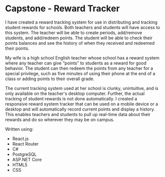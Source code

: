 # Capstone - Reward Tracker

I have created a reward tracking system for use in distributing and tracking student rewards for schools. Both teachers and students will have access to this system. The teacher will be able to create periods, add/remove students, and add/redeem points. The student will be able to check their points balances and see the history of when they received and redeemed their points.

My wife is a high school English teacher whose school has a reward system where any teacher can give “points” to students as a reward for good behavior. The student can then redeem the points from any teacher for a special privilege, such as five minutes of using their phone at the end of a class or adding points to their overall grade.

The current tracking system used at her school is clunky, unintuitive, and is only available on the teacher's desktop computer. Further, the actual tracking of student rewards is not done automatically. I created a responsive reward system tracker that can be used on a mobile device or a desktop and will automatically record current points and display a history. This enables teachers and students to pull up real-time data about their rewards and do so wherever they may be on campus.

Written using:

- React.js
- React Router
- C#
- PostgreSQL
- ASP.NET Core
- HTML5
- CSS
